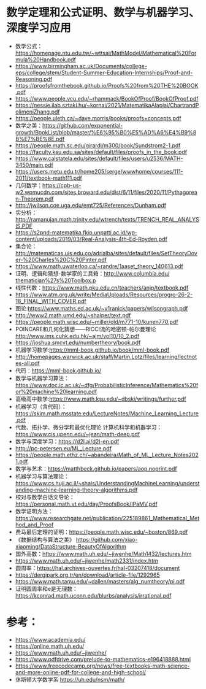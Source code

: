 # 数学定理和公式证明、数学与机器学习、深度学习应用 


- 数学公式：https://homepage.ntu.edu.tw/~wttsai/MathModel/Mathematical%20Formula%20Handbook.pdf
- https://www.birmingham.ac.uk/Documents/college-eps/college/stem/Student-Summer-Education-Internships/Proof-and-Reasoning.pdf
- https://proofsfromthebook.github.io/Proofs%20from%20THE%20BOOK.pdf
- https://www.people.vcu.edu/~rhammack/BookOfProof/BookOfProof.pdf
- https://nessie.ilab.sztaki.hu/~kornai/2021/MatematikaAlapjai/ChartrandPolimeniZhang.pdf
- https://people.uleth.ca/~dave.morris/books/proofs+concepts.pdf
- 数学之美：https://github.com/exponential-growth/BookList/blob/master/%E6%95%B0%E5%AD%A6%E4%B9%8B%E7%BE%8E.pdf
- https://people.math.sc.edu/girardi/m300/book/Sundstrom2-1.pdf
- https://faculty.ksu.edu.sa/sites/default/files/proofs_in_the_book.pdf
- https://www.calstatela.edu/sites/default/files/users/u2536/MATH-3450/main.pdf
- https://users.metu.edu.tr/home205/serge/wwwhome/courses/111-2011/textbook-math111.pdf
- 几何数学：https://cpb-us-w2.wpmucdn.com/sites.broward.edu/dist/6/11/files/2020/11/Pythagorean-Theorem.pdf
- http://jwilson.coe.uga.edu/emt725/References/Dunham.pdf
- 实分析：http://ramanujan.math.trinity.edu/wtrench/texts/TRENCH_REAL_ANALYSIS.PDF
- https://s2pnd-matematika.fkip.unpatti.ac.id/wp-content/uploads/2019/03/Real-Analysis-4th-Ed-Royden.pdf
- 集合论：http://matematicas.uis.edu.co/adrialba/sites/default/files/SetTheoryDover-%20Charles%20C%20Pinter.pdf
- https://www.math.uwaterloo.ca/~randre/1aaset_theory_140613.pdf
- 证明、逻辑和猜想-数学家的工具箱：[http://www.columbia.edu/
thematician%27s%20Toolbox.p
](http://www.columbia.edu/~vml2113/Teachers%20College,%20Columbia%20University/Academic%20Year%202011-2012/Spring%202012/MSTM%206051%20-%20Advanced%20Topics%20in%20Nature%20of%20Proofs/Proof,%20Logic,%20and%20Conjecture%20-%20The%20Mathematician%27s%20Toolbox.pdf)
- 线性代数：https://www.math.pku.edu.cn/teachers/anjp/textbook.pdf
- https://www.atm.org.uk/write/MediaUploads/Resources/progro-26-2-18_FINAL_WITH_COVER.pdf
- 图论:https://www.maths.ed.ac.uk/~v1ranick/papers/wilsongraph.pdf
- http://www2.math.umd.edu/~shalper/text.pdf
- https://people.math.wisc.edu/~miller/old/m771-10/kunen770.pdf
- POINCARE和几何化猜想——RICCI流的哈密顿-帕尔曼理论  http://www.ims.cuhk.edu.hk/~ajm/vol10/10_2.pdf
- https://joshua.smcvt.edu/numbertheory/book.pdf
- 机器学习数学:https://mml-book.github.io/book/mml-book.pdf
- http://homepages.warwick.ac.uk/staff/Martin.Lotz/files/learning/lectnotes-all.pdf
- 代码：https://mml-book.github.io/
- 数学与机器学习算法：https://www.doc.ic.ac.uk/~dfg/ProbabilisticInference/Mathematics%20for%20machine%20learning.pdf
- 高级高中数学:https://www.math.ksu.edu/~dbski/writings/further.pdf
- 机器学习（含代码）：https://skim.math.msstate.edu/LectureNotes/Machine_Learning_Lecture.pdf
- 代数、拓扑学、微分学和最优化理论 计算机科学和机器学习：https://www.cis.upenn.edu/~jean/math-deep.pdf
- 数学与深度学习：https://d2l.ai/d2l-en.pdf
- http://pc-petersen.eu/ML_Lecture.pdf
- https://people.math.ethz.ch/~abandeira/Math_of_ML_Lecture_Notes2021.pdf
- 数学与艺术：https://matthbeck.github.io/papers/aop.noprint.pdf
- 机器学习与算法理论：https://www.cs.huji.ac.il/~shais/UnderstandingMachineLearning/understanding-machine-learning-theory-algorithms.pdf
- 校对与数学白话文导论：https://personal.math.vt.edu/day/ProofsBook/IPaMV.pdf
- 数学证明方法：https://www.researchgate.net/publication/225189861_Mathematical_Method_and_Proof
- 费马最后定理的证明：https://people.math.wisc.edu/~boston/869.pdf
- 《数据结构与算法之美》 https://github.com/xiao-xiaoming/DataStructure-BeautyOfAlgorithm
- 国外高数：https://www.math.uh.edu/~jiwenhe/Math1432/lectures.htm
- https://www.math.uh.edu/~jiwenhe/math2331/index.htm
- 圆周率：https://hal.archives-ouvertes.fr/hal-03207418/document
- https://dergipark.org.tr/en/download/article-file/1292965
- https://www.math.tamu.edu/~dallen/masters/alg_numtheory/pi.pdf
- 证明圆周率和e是无理数：https://kconrad.math.uconn.edu/blurbs/analysis/irrational.pdf


# 参考：
- https://www.academia.edu/
- https://online.math.uh.edu/
- https://www.math.uh.edu/~jiwenhe/
- https://www.pdfdrive.com/prelude-to-mathematics-e196418888.html
- https://www.freecodecamp.org/news/free-textbooks-math-science-and-more-online-pdf-for-college-and-high-school/
- 休斯顿大学数学系 https://uh.edu/nsm/math/
